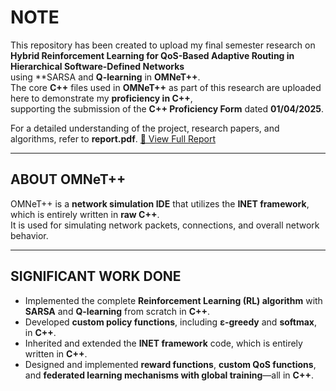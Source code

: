# NOTE  
This repository has been created to upload my final semester research on **Hybrid Reinforcement Learning for QoS-Based Adaptive Routing in Hierarchical Software-Defined Networks**  
using **SARSA and **Q-learning** in **OMNeT++**.<br>
The core **C++** files used in **OMNeT++** as part of this research are uploaded here to demonstrate my **proficiency in C++**,  
supporting the submission of the **C++ Proficiency Form** dated **01/04/2025**.<br>

For a detailed understanding of the project, research papers, and algorithms, refer to **report.pdf**. 
[📄 View Full Report](report.pdf)

---

## ABOUT OMNeT++  
OMNeT++ is a **network simulation IDE** that utilizes the **INET framework**, which is entirely written in **raw C++**.  
It is used for simulating network packets, connections, and overall network behavior.  

---

## SIGNIFICANT WORK DONE  

- Implemented the complete **Reinforcement Learning (RL) algorithm** with **SARSA** and **Q-learning** from scratch in **C++**.  
- Developed **custom policy functions**, including **ε-greedy** and **softmax**, in **C++**.  
- Inherited and extended the **INET framework** code, which is entirely written in **C++**.  
- Designed and implemented **reward functions**, **custom QoS functions**, and **federated learning mechanisms with global training**—all in **C++**.  
